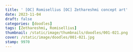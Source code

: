 ```yaml
---
title: ' [OC] Romisellius [OC] Zethareshmi concept art'
date: 2023-11-04
draft: false
categories: [doodles]
tags: [Zethareshmi, Romisellius]
thumbnail: /static/image/thumbnails/doodles/001-021.png
cover: /static/image/doodles/001-021.jpg
stamp: 9970
---
```

